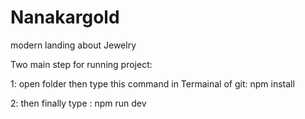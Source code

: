 # Nanakargold
modern landing about Jewelry

Two main step for running project:


1: open folder then type this command in Termainal of git: npm install


2: then finally type : npm run dev
